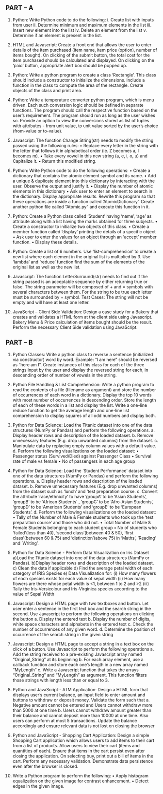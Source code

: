 <h2>PART – A</h2>

1. Python: Write Python code to do the following:
i. Create list with inputs from user
ii. Determine minimum and maximum elements in the list
iii. Insert new element into the list
iv. Delete an element from the list
v. Determine if an element is present in the list.

 2. HTML and Javascript: Create a front end that allows the user to enter details of the item purchased (item name, item price (option), number of items bought). On clicking of the submit button, the total cost for the item purchased should be calculated and displayed. On clicking on the ‘paid’ button, appropriate alert box should be popped up.
 
3. Python: Write a python program to create a class ‘Rectangle’. This class should include a constructor to initialize the dimensions. Include a function in the class to compute the area of the rectangle. Create objects of the class and print area.

4. Python: Write a temperature converter python program, which is menu driven. Each such conversion logic should be defined in separate functions. The program should call the respective function based on the user’s requirement. The program should run as long as the user wishes so. Provide an option to view the conversions stored as list of tuples with attributes - from unit value, to unit value sorted by the user’s choice (from-value or to-value).
5. Javascript: The function Change String(str) needs to modify the string passed using the following rules:
• Replace every letter in the string with the letter that follows it in alphabetical order (ie. Z becomes a, l becomes m).
• Take every vowel in this new string (a, e, i, o, u) and Capitalize it.
• Return this modified string.

6. Python: Write Python code to do the following operations:
• Create a dictionary that contains the atomic element symbol and its name.
• Add a unique & duplicate element into this dictionary by interacting with the user.
Observe the output and justify it.
• Display the number of atomic elements in this dictionary
• Ask user to enter an element to search in the dictionary. Display appropriate results.
Rewrite this program so that these operations are inside a function called ‘AtomicDictionary’. Create another python file called “Atomic.py” and execute this function in it.

7. Python: Create a Python class called ‘Student’ having ‘name’, ‘age’ as attribute along with a list having the marks obtained for three subjects.
• Create a constructor to initialize two objects of this class.
• Create a member function called ‘display’ printing the details of a specific object
• Ask user to enter the values for an object through an ‘accept’ member function.
• Display these details.

8. Python: Create a list of 6 numbers. Use ‘list-comprehension’ to create a new list where each element in the original list is multiplied by 3. Use ‘lambda’ and ‘reduce’ function find the sum of the elements of the original list as well as the new list.

9. Javascript: The function LetterSurround(str) needs to find out if the string passed is an acceptable sequence by either returning true or false. The string parameter will be composed of + and = symbols with several characters between them. For the string to be true each letter must be surrounded by + symbol. Test Cases: The string will not be empty and will have at least one letter.

10. JavaScript – Client Side Validation: Design a case study for a Bakery that creates and validates a HTML form at the client side using Javascript. Bakery Menu & Price calculation of items bought should be the result. Perform the necessary Client Side validation using JavaScript.

<h2> PART – B</h2>

1. Python Classes: Write a python class to reverse a sentence (initialized via constructor) word by word. Example: “I am here” should be reversed as “here am I”. Create instances of this class for each of the three strings input by the user and display the reversed string for each, in descending order of number of vowels in the string.

2. Python File Handling & List Comprehension: Write a python program to read the contents of a file (filename as argument) and store the number of occurrences of each word in a dictionary. Display the top 10 words with most number of occurrences in descending order. Store the length of each of these words in a list and display the list. Write a one-line reduce function to get the average length and one-line list comprehension to display squares of all odd numbers and display both.

3. Python for Data Science: Load the Titanic dataset into one of the data structures (NumPy or Pandas) and perform the following operations.
a. Display header rows and description of the loaded dataset.
b. Remove unnecessary features (E.g. drop unwanted columns) from the dataset.
c. Manipulate data by replacing empty column values with a default value.
d. Perform the following visualizations on the loaded dataset:
• Passenger status (Survived/Died) against Passenger Class
• Survival rate of male vs female
• No of passengers in each age group

4. Python for Data Science: Load the ‘Student Performance’ dataset into one of the data structures (NumPy or Pandas) and perform the following operations.
a. Display header rows and description of the loaded dataset.
b. Remove unnecessary features (E.g. drop unwanted columns) from the dataset such
as ‘lunch’ and ‘test preparation course.
c. Convert the attribute ‘race/ethnicity’ to have ‘groupA’ to be ‘Asian Students’,
‘groupB’ to be ‘African Students’ , ‘groupC’ to be ‘Afro-Asian Students’,
‘groupD’ to be ‘American Students’ and ‘groupE’ to be ‘European Students’.
d. Perform the following visualizations on the loaded dataset:
• Tally of the Number of Male & Female students who took up the ‘test preparation course’ and those who did not.
• Total Number of Male & Female Students belonging to each student group
• No of students who ‘failed’(less than 40), ‘second class’(between 40 & 50), ‘first class’(between 60 & 75) and ‘distinction’(above 75) in ‘Maths’,
‘Reading’ and ‘Writing’.

5. Python for Data Science - Perform Data Visualization on Iris Dataset
a)Load the Titanic dataset into one of the data structures (NumPy or Pandas). b)Display header rows and description of the loaded dataset.
c) Clean the data if applicable
d) Find the average petal width of each category of IRIS Species
e) Data Visualization for:
(i) How many flowers of each species exists for each value of sepal width
(ii) How many flowers are there whose petal width is <1, between 1 to 2 and >2
(iii) Tally the Iris-Versicolour and Iris-Virginica species according to the value of Sepal Width

6. Javascript: Design a HTML page with two textboxes and button. Let user enter a sentence in the first text box and the search string in the second. Use Javascript to perform the following operations on clicking the button
a. Display the entered text
b. Display the number of digits, white space characters and alphabets in the entered
text
c. Check the number of occurrences of any given word.
d. Determine the position of occurrence of the search string in the given string

7. Javascript: Design a HTML page to accept a string in a text box on the click of a button. Use Javascript to perform the following operations
a. Add the string received to a pre-existing Javascript array named “Original_String” at its beginning
b. For each array element, use a callback function and store each one’s length in a new array named “MyLength”
c. Write a Javascript function that takes the arrays “Original_String” and “MyLength” as argument. This function filters those strings with length less than or equal to 3.

8. Python and JavaScript - ATM Application: Design a HTML form that displays user’s current balance, an input field to enter amount and buttons to withdraw or deposit money. Validate the form such that
a. Negative amount cannot be entered and Users cannot withdraw more than 5000 at one time
b. Users cannot withdraw amount greater than their balance and cannot deposit more than 10000 at one time. Also users can perform at most 5 transactions. Update the balance accordingly and ensure relevant data is not lost on closing the browser

9. Python and JavaScript - Shopping Cart Application: Design a simple Shopping Cart application which allows users to add items to their cart from a list of products. Allow users to view their cart (items and quantities of each). Ensure that items in the cart persist even after closing the application. On selecting buy, print out a bill of items in the cart. Perform any necessary validation. Demonstrate data persistence even after the browser is closed.

10. Write a Python program to perform the following:
• Apply histogram equalization on the given image for contrast enhancement.
• Detect edges in the given image.
